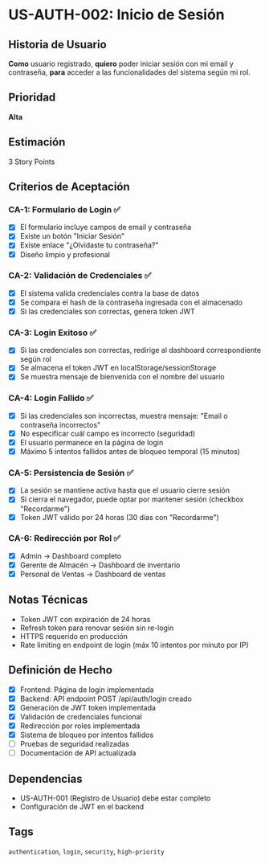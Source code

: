 # US-AUTH-002: Inicio de Sesión

## Historia de Usuario
**Como** usuario registrado,
**quiero** poder iniciar sesión con mi email y contraseña,
**para** acceder a las funcionalidades del sistema según mi rol.

## Prioridad
**Alta**

## Estimación
3 Story Points

## Criterios de Aceptación

### CA-1: Formulario de Login ✅
- [x] El formulario incluye campos de email y contraseña
- [x] Existe un botón "Iniciar Sesión"
- [x] Existe enlace "¿Olvidaste tu contraseña?"
- [x] Diseño limpio y profesional

### CA-2: Validación de Credenciales ✅
- [x] El sistema valida credenciales contra la base de datos
- [x] Se compara el hash de la contraseña ingresada con el almacenado
- [x] Si las credenciales son correctas, genera token JWT

### CA-3: Login Exitoso ✅
- [x] Si las credenciales son correctas, redirige al dashboard correspondiente según rol
- [x] Se almacena el token JWT en localStorage/sessionStorage
- [x] Se muestra mensaje de bienvenida con el nombre del usuario

### CA-4: Login Fallido ✅
- [x] Si las credenciales son incorrectas, muestra mensaje: "Email o contraseña incorrectos"
- [x] No especificar cuál campo es incorrecto (seguridad)
- [x] El usuario permanece en la página de login
- [x] Máximo 5 intentos fallidos antes de bloqueo temporal (15 minutos)

### CA-5: Persistencia de Sesión ✅
- [x] La sesión se mantiene activa hasta que el usuario cierre sesión
- [x] Si cierra el navegador, puede optar por mantener sesión (checkbox "Recordarme")
- [x] Token JWT válido por 24 horas (30 días con "Recordarme")

### CA-6: Redirección por Rol ✅
- [x] Admin → Dashboard completo
- [x] Gerente de Almacén → Dashboard de inventario
- [x] Personal de Ventas → Dashboard de ventas

## Notas Técnicas
- Token JWT con expiración de 24 horas
- Refresh token para renovar sesión sin re-login
- HTTPS requerido en producción
- Rate limiting en endpoint de login (máx 10 intentos por minuto por IP)

## Definición de Hecho
- [x] Frontend: Página de login implementada
- [x] Backend: API endpoint POST /api/auth/login creado
- [x] Generación de JWT token implementada
- [x] Validación de credenciales funcional
- [x] Redirección por roles implementada
- [x] Sistema de bloqueo por intentos fallidos
- [ ] Pruebas de seguridad realizadas
- [ ] Documentación de API actualizada

## Dependencias
- US-AUTH-001 (Registro de Usuario) debe estar completo
- Configuración de JWT en el backend

## Tags
`authentication`, `login`, `security`, `high-priority`
